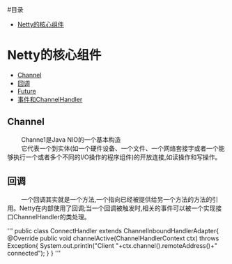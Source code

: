 #目录* [Netty的核心组件](#Netty的核心组件)# Netty的核心组件* [Channel](#Channel)* [回调](#回调)* [Future](#Future)* [事件和ChannelHandler](#事件和ChannelHandler)## Channel&emsp;&emsp; Channe1是Java NIO的一个基本构造</br>&emsp;&emsp; 它代表一个到实体(如一个硬件设备、一个文件、一个网络套接字或者一个能够执行一个或者多个不同的I/O操作的程序组件)的开放连接,如读操作和写操作。## 回调&emsp;&emsp; 一个回调其实就是一个方法,一个指向已经被提供给另一个方法的方法的引用。Netty在内部使用了回调;当一个回调被触发时,相关的事件可以被一个实现接口ChannelHandler的类处理。''' public class ConnectHandler extends ChannelInboundHandlerAdapter{      @Override      public void channelActive(ChannelHandlerContext ctx)              throws Exception{          System.out.println("Client "+ctx.channel().remoteAddress()+" connected");      } } '''